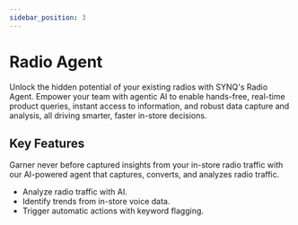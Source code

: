```yaml
---
sidebar_position: 3
---
```


# Radio Agent

Unlock the hidden potential of your existing radios with SYNQ's Radio Agent. Empower your team with agentic AI to enable hands-free, real-time product queries, instant access to information, and robust data capture and analysis, all driving smarter, faster in-store decisions. 

## Key Features
Garner never before captured insights from your in-store radio traffic with our AI-powered agent that captures, converts, and analyzes radio traffic.
- Analyze radio traffic with AI.
- Identify trends from in-store voice data.
- Trigger automatic actions with keyword flagging.
